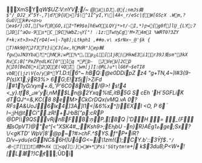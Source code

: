       XmSY_qW$UZ:V:nYV;/~
@`a\DJ.@{;nmJs繭$"/_DJ2_ުx^5Y-,7|d?9{U>?$\^1I^yI,Y\|4A<_r/eSc|ʧ򴿴W[GSӌX	.Wm,?GuO)k#v<o>ʋ ea$r};DI,[%vf0GO,iIײT#9$o]hEwՈLQYj*>t/-I,*)բ={g0f]lŲ_{LY;7JD[^aQu-9s*֌C_9C%WbZ;ҷY["!	։1z:TwҦCg'M+74m1%WRT0?3ZY
F+k;xt>3>>Z{rQ4(=<|-7q8];Ltkph1,##ʘ.v\ x$rNх~_@'§k{	T)Nk9@?2f3Tt}iC3{aѥ,hMdR"ʖep鰔fguuJN3Yba? *hNk;wP%*,p؏L[1j8\HkɴE3i1r39J兎sm"3kX
RvC;B["PʀZPņdLKC[0"lq
*Pb-	JVeU]2C D	իIO[BeZ6+i2QE(ӵQI
wm[j]I:@RL)u*\lG6F~$eTI8
vbB{ٕ|jz\V{o/yB *`Y1.D:t|6^~hBQ:@e0DDipZ	z4	"g+TN,4~)l#3{9-P(s)X׻1,ӯ R3%>	6G;E!Ϫ5j|>ZiFd	|#11yG/_xyn+_.6_ܼ'P'6C08*NB;/@>*!	s!4
<_y}.tf8ۺw'yi,nM$Ln@2Yxq%tE,itB5G 	S cEh	'H`5GFLi̏KdTQJ^=&,KC{8	8eM>CkCrDQx(vMQ.vA
	0?RFsA&UoJ6lκ4]3A]l1<|&6%x^])EXl	<O, P 6ؐ	I~;jH@tCi".zR!+JיbB["p:cRP @DP\\9QSvRjnBFB:ņP,[܎BQ
|'DH	= _{F≳鰦sOpVT)@"e^[<"XSК4#_;Ksh9>;EԦbU
-n}R}AӖg1ܬge;Sx?\/<gKTD'WpV|8'@р~?# >chF.^$YS.f^P+íR?D/v\~ydu{eGNC&6H]UǡG<~j\1zm!();΂C Y.b'::3Ȳf$`."/މB~T[t橍M+Xќ
<qʠ]:}=W+*Psi'SGtytm!m`+| k$3duB;P<W+![L莗?)Cɟt_;ŮDi  